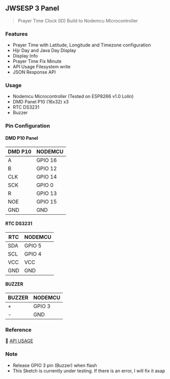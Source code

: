 ## JWSESP 3 Panel

> Prayer Time Clock (ID) Build to Nodemcu Microcontroller

### Features
- Prayer Time with Latitude, Longitude and Timezone configuration
- Hijr Day and Java Day Display
- Display Info
- Prayer Time Fix Minute
- API Usage Filesystem write
- JSON Response API
  

### Usage
- Nodemcu Microcontroller (Tested on ESP8266 v1.0 Lolin)
- DMD Panel P10 (16x32) x3
- RTC DS3231
- Buzzer

### Pin Configuration

#### DMD P10 Panel
| DMD P10 | NODEMCU | 
| ------- | ------- |
| A       | GPIO 16 |
| B       | GPIO 12 |
| CLK     | GPIO 14 |
| SCK     | GPIO 0  |
| R       | GPIO 13 |
| NOE     | GPIO 15 |
| GND     | GND     |

#### RTC DS3231
| RTC     | NODEMCU | 
| ------- | ------- |
| SDA     | GPIO 5  |
| SCL     | GPIO 4  |
| VCC     | VCC     |
| GND     | GND     |

#### BUZZER
| BUZZER  | NODEMCU | 
| ------- | ------- |
| +       | GPIO 3  |
| -       | GND     |

### Reference
📖 [API USAGE](/docs/API.md)

### Note
- Release GPIO 3 pin (Buzzer) when flash
- This Sketch is currently under testing. If there is an error, I will fix it asap